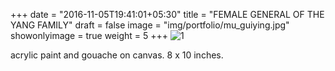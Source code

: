 +++
date = "2016-11-05T19:41:01+05:30"
title = "FEMALE GENERAL OF THE YANG FAMILY"
draft = false
image = "img/portfolio/mu_guiying.jpg"
showonlyimage = true
weight = 5
+++
![1]

acrylic paint and gouache on canvas. 8 x 10 inches.

[1]: /img/portfolio/mu_guiying.jpg